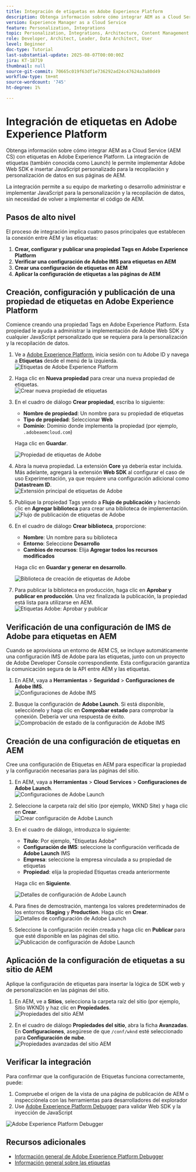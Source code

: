 ```yaml
---
title: Integración de etiquetas en Adobe Experience Platform
description: Obtenga información sobre cómo integrar AEM as a Cloud Service con etiquetas en Adobe Experience Platform. La integración de permite implementar Adobe Web SDK e insertar JavaScript personalizado para la recopilación y personalización de datos en las páginas de AEM.
version: Experience Manager as a Cloud Service
feature: Personalization, Integrations
topic: Personalization, Integrations, Architecture, Content Management
role: Developer, Architect, Leader, Data Architect, User
level: Beginner
doc-type: Tutorial
last-substantial-update: 2025-08-07T00:00:00Z
jira: KT-18719
thumbnail: null
source-git-commit: 70665c019f63df1e736292ad24c47624a3a80d49
workflow-type: tm+mt
source-wordcount: '745'
ht-degree: 1%

---
```



# Integración de etiquetas en Adobe Experience Platform

Obtenga información sobre cómo integrar AEM as a Cloud Service (AEM CS) con etiquetas en Adobe Experience Platform. La integración de etiquetas (también conocida como Launch) le permite implementar Adobe Web SDK e insertar JavaScript personalizado para la recopilación y personalización de datos en sus páginas de AEM.

La integración permite a su equipo de marketing o desarrollo administrar e implementar JavaScript para la personalización y la recopilación de datos, sin necesidad de volver a implementar el código de AEM.

## Pasos de alto nivel

El proceso de integración implica cuatro pasos principales que establecen la conexión entre AEM y las etiquetas:

1. **Crear, configurar y publicar una propiedad Tags en Adobe Experience Platform**
2. **Verificar una configuración de Adobe IMS para etiquetas en AEM**
3. **Crear una configuración de etiquetas en AEM**
4. **Aplicar la configuración de etiquetas a las páginas de AEM**

## Creación, configuración y publicación de una propiedad de etiquetas en Adobe Experience Platform

Comience creando una propiedad Tags en Adobe Experience Platform. Esta propiedad le ayuda a administrar la implementación de Adobe Web SDK y cualquier JavaScript personalizado que se requiera para la personalización y la recopilación de datos.

1. Ve a [Adobe Experience Platform](https://experience.adobe.com/platform), inicia sesión con tu Adobe ID y navega a **Etiquetas** desde el menú de la izquierda.\
   ![Etiquetas de Adobe Experience Platform](../assets/setup/aep-tags.png)

2. Haga clic en **Nueva propiedad** para crear una nueva propiedad de etiquetas.\
   ![Crear nueva propiedad de etiquetas](../assets/setup/aep-create-tags-property.png)

3. En el cuadro de diálogo **Crear propiedad**, escriba lo siguiente:
   - **Nombre de propiedad**: Un nombre para su propiedad de etiquetas
   - **Tipo de propiedad**: Seleccionar **Web**
   - **Dominio**: Dominio donde implementa la propiedad (por ejemplo, `.adobeaemcloud.com`)

   Haga clic en **Guardar**.

   ![Propiedad de etiquetas de Adobe](../assets/setup/adobe-tags-property.png)

4. Abra la nueva propiedad. La extensión **Core** ya debería estar incluida. Más adelante, agregará la extensión **Web SDK** al configurar el caso de uso Experimentación, ya que requiere una configuración adicional como **Datastream ID**.\
   ![Extensión principal de etiquetas de Adobe](../assets/setup/adobe-tags-core-extension.png)

5. Publique la propiedad Tags yendo a **Flujo de publicación** y haciendo clic en **Agregar biblioteca** para crear una biblioteca de implementación.
   ![Flujo de publicación de etiquetas de Adobe](../assets/setup/adobe-tags-publishing-flow.png)

6. En el cuadro de diálogo **Crear biblioteca**, proporcione:
   - **Nombre**: Un nombre para su biblioteca
   - **Entorno**: Seleccione **Desarrollo**
   - **Cambios de recursos**: Elija **Agregar todos los recursos modificados**

   Haga clic en **Guardar y generar en desarrollo**.

   ![Biblioteca de creación de etiquetas de Adobe](../assets/setup/adobe-tags-create-library.png)

7. Para publicar la biblioteca en producción, haga clic en **Aprobar y publicar en producción**. Una vez finalizada la publicación, la propiedad está lista para utilizarse en AEM.\
   ![Etiquetas Adobe: Aprobar y publicar](../assets/setup/adobe-tags-approve-publish.png)

## Verificación de una configuración de IMS de Adobe para etiquetas en AEM

Cuando se aprovisiona un entorno de AEM CS, se incluye automáticamente una configuración IMS de Adobe para las etiquetas, junto con un proyecto de Adobe Developer Console correspondiente. Esta configuración garantiza la comunicación segura de la API entre AEM y las etiquetas.

1. En AEM, vaya a **Herramientas** > **Seguridad** > **Configuraciones de Adobe IMS**.\
   ![Configuraciones de Adobe IMS](../assets/setup/aem-ims-configurations.png)

2. Busque la configuración de **Adobe Launch**. Si está disponible, selecciónelo y haga clic en **Comprobar estado** para comprobar la conexión. Debería ver una respuesta de éxito.\
   ![Comprobación de estado de la configuración de Adobe IMS](../assets/setup/aem-ims-configuration-health-check.png)

## Creación de una configuración de etiquetas en AEM

Cree una configuración de Etiquetas en AEM para especificar la propiedad y la configuración necesarias para las páginas del sitio.

1. En AEM, vaya a **Herramientas** > **Cloud Services** > **Configuraciones de Adobe Launch**.\
   ![Configuraciones de Adobe Launch](../assets/setup/aem-launch-configurations.png)

2. Seleccione la carpeta raíz del sitio (por ejemplo, WKND Site) y haga clic en **Crear**.\
   ![Crear configuración de Adobe Launch](../assets/setup/aem-create-launch-configuration.png)

3. En el cuadro de diálogo, introduzca lo siguiente:
   - **Título**: Por ejemplo, &quot;Etiquetas Adobe&quot;
   - **Configuración de IMS**: seleccione la configuración verificada de **Adobe Launch** IMS
   - **Empresa**: seleccione la empresa vinculada a su propiedad de etiquetas
   - **Propiedad**: elija la propiedad Etiquetas creada anteriormente

   Haga clic en **Siguiente**.

   ![Detalles de configuración de Adobe Launch](../assets/setup/aem-launch-configuration-details.png)

4. Para fines de demostración, mantenga los valores predeterminados de los entornos **Staging** y **Production**. Haga clic en **Crear**.\
   ![Detalles de configuración de Adobe Launch](../assets/setup/aem-launch-configuration-create.png)

5. Seleccione la configuración recién creada y haga clic en **Publicar** para que esté disponible en las páginas del sitio.\
   ![Publicación de configuración de Adobe Launch](../assets/setup/aem-launch-configuration-publish.png)

## Aplicación de la configuración de etiquetas a su sitio de AEM

Aplique la configuración de etiquetas para insertar la lógica de SDK web y de personalización en las páginas del sitio.

1. En AEM, ve a **Sitios**, selecciona la carpeta raíz del sitio (por ejemplo, Sitio WKND) y haz clic en **Propiedades**.\
   ![Propiedades del sitio AEM](../assets/setup/aem-site-properties.png)

2. En el cuadro de diálogo **Propiedades del sitio**, abra la ficha **Avanzadas**. En **Configuraciones**, asegúrese de que `/conf/wknd` esté seleccionado para **Configuración de nube**.\
   ![Propiedades avanzadas del sitio AEM](../assets/setup/aem-site-advanced-properties.png)

## Verificar la integración

Para confirmar que la configuración de Etiquetas funciona correctamente, puede:

1. Compruebe el origen de la vista de una página de publicación de AEM o inspecciónela con las herramientas para desarrolladores del explorador
2. Use [Adobe Experience Platform Debugger](https://chromewebstore.google.com/detail/adobe-experience-platform/bfnnokhpnncpkdmbokanobigaccjkpob) para validar Web SDK y la inyección de JavaScript

![Adobe Experience Platform Debugger](../assets/setup/aep-debugger.png)

## Recursos adicionales

- [Información general de Adobe Experience Platform Debugger](https://experienceleague.adobe.com/es/docs/experience-platform/debugger/home)
- [Información general sobre las etiquetas](https://experienceleague.adobe.com/es/docs/experience-platform/tags/home)
